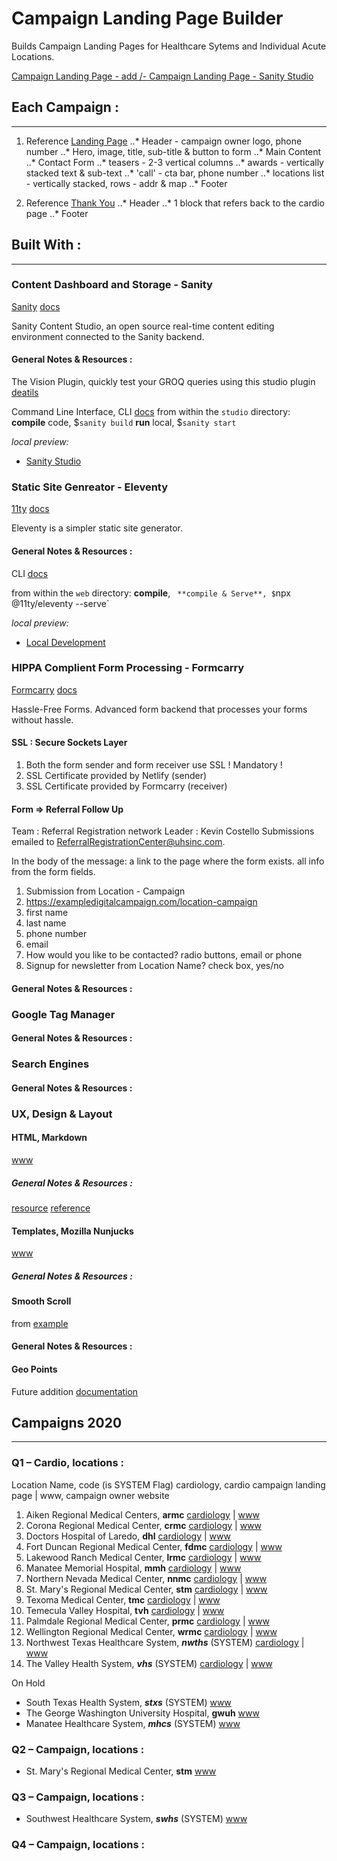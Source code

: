 # Campaign Landing Page Builder
Builds Campaign Landing Pages for Healthcare Sytems and Individual Acute Locations.

[Campaign Landing Page - add /<location-code>-<campaign-code> ](https://acutecare-initiatives.com/)
[Campaign Landing Page - Sanity Studio](https://studio.acutecare-initiatives.com/)

## Each Campaign :
----
1. Reference [Landing Page](https://tmc-women.com/)
..* Header - campaign owner logo, phone number
..* Hero, image, title, sub-title & button to form
..* Main Content
..* Contact Form
..* teasers - 2-3 vertical columns
..* awards - vertically stacked text & sub-text
..* 'call' - cta bar, phone number
..* locations list - vertically stacked, rows - addr & map
..* Footer

2. Reference [Thank You](https://tmc-women.com/thank-you/)
..* Header
..* 1 block that refers back to the cardio page
..* Footer

## Built With :
----
### Content Dashboard and Storage - Sanity
[Sanity](https://www.sanity.io)
[docs](https://www.sanity.io/docs)

Sanity Content Studio, an open source real-time content editing environment connected to the Sanity backend.

#### General Notes & Resources :
The Vision Plugin, quickly test your GROQ queries using this studio plugin [deatils](https://www.sanity.io/docs/the-vision-plugin "Vision Sanity Plugin")

Command Line Interface, CLI [docs](https://www.sanity.io/docs/cli)
from within the `studio` directory:
**compile** code, $`sanity build`
**run** local, $`sanity start`

_local preview:_
* [Sanity Studio](http://localhost:3333 "development Sanity Studio")

### Static Site Genreator - Eleventy
[11ty](https://www.11ty.dev/)
[docs](https://www.11ty.io/docs/)

Eleventy is a simpler static site generator.

#### General Notes & Resources :
CLI [docs](https://www.11ty.dev/docs/usage/)

from within the `web` directory:
**compile**, `
**compile & Serve**, $`npx @11ty/eleventy --serve`

_local preview:_
* [Local Development](http://localhost:8080 "development website")

### HIPPA Complient Form Processing - Formcarry 
[Formcarry](https://formcarry.com)
[docs](https://www.formcarry.com/documentation/getting-started)

Hassle-Free Forms. Advanced form backend that processes your forms without hassle.
#### SSL : Secure Sockets Layer
1. Both the form sender and form receiver use SSL ! Mandatory !
2. SSL Certificate provided by Netlify (sender)
3. SSL Certificate provided by Formcarry (receiver)

#### Form => Referral Follow Up
Team   : Referral Registration network
Leader : Kevin Costello
Submissions emailed to ReferralRegistrationCenter@uhsinc.com.

In the body of the message:
a link to the page where the form exists.
all info from the form fields.

1. Submission from Location - Campaign
2. https://exampledigitalcampaign.com/location-campaign
3. first name
4. last name
5. phone number
6. email
7. How would you like to be contacted? radio buttons, email or phone
8. Signup for newsletter from Location Name? check box, yes/no 

#### General Notes & Resources :

### Google Tag Manager
#### General Notes & Resources :

### Search Engines 
#### General Notes & Resources :

### UX, Design & Layout
#### HTML, Markdown
[www](#)
##### General Notes & Resources :
[resource](https://guides.github.com/features/mastering-markdown/)
[reference](https://github.com/adam-p/markdown-here/wiki/Markdown-Cheatsheet)

#### Templates, Mozilla Nunjucks
[www](#)
##### General Notes & Resources :

#### Smooth Scroll
from [example](https://www.w3schools.com/howto/howto_css_smooth_scroll.asp)
#### General Notes & Resources :

#### Geo Points
Future addition
[documentation](https://www.sanity.io/docs/geopoint-type)

## Campaigns 2020
----
### Q1 – Cardio, locations :
Location Name, code (is SYSTEM Flag) cardiology, cardio campaign landing page | www, campaign owner website
1. Aiken Regional Medical Centers, **armc** [cardiology](https://acutecare-initiatives.com/armc-cardio/) | [www](https://www.aikenregional.com/ "Aiken Regional Medical Centers, website")
2. Corona Regional Medical Center, **crmc** [cardiology](https://acutecare-initiatives.com/crmc-cardio/) | [www](https://www.coronaregional.com/ "Corona Regional Medical Center, website")
3. Doctors Hospital of Laredo, **dhl** [cardiology](https://acutecare-initiatives.com/dhl-cardio/) | [www](https://www.doctorshosplaredo.com/ "Doctors Hospital of Laredo, website")
4. Fort Duncan Regional Medical Center, **fdmc** [cardiology](https://acutecare-initiatives.com/fdmc-cardio/) | [www](https://www.fortduncanmedicalcenter.com/ "Fort Duncan Regional Medical Center, website")
5. Lakewood Ranch Medical Center, **lrmc** [cardiology](https://acutecare-initiatives.com/lrmc-cardio/) | [www](https://www.lakewoodranchmedicalcenter.com/ "Lakewood Ranch Medical Center, website")
6. Manatee Memorial Hospital, **mmh** [cardiology](https://acutecare-initiatives.com/mmh-cardio/) | [www](https://www.manateememorial.com/ "Manatee Memorial Hospital, website")
7. Northern Nevada Medical Center, **nnmc** [cardiology](https://acutecare-initiatives.com/nnmc-cardio/) | [www](https://www.nnmc.com/ "Northern Nevada Medical Center, website")
8. St. Mary's Regional Medical Center, **stm** [cardiology](https://acutecare-initiatives.com/stm-cardio) | [www](https://www.stmarysregional.com/ "St. Mary's Regional Medical Center, website")
9. Texoma Medical Center, **tmc** [cardiology](https://acutecare-initiatives.com/tmc-cardio/) | [www](https://www.texomamedicalcenter.net/ "Texoma Medical Center, website")
10. Temecula Valley Hospital, **tvh** [cardiology](https://acutecare-initiatives.com/tvh-cardio/) | [www](https://www.temeculavalleyhospital.com/ "Temecula Valley Hospital, website")
11. Palmdale Regional Medical Center, **prmc** [cardiology](https://acutecare-initiatives.com/prmc-cardio/) | [www](https://www.palmdaleregional.com/ "Palmdale Regional Medical Center, website")
12. Wellington Regional Medical Center, **wrmc** [cardiology](https://acutecare-initiatives.com/wrmc-cardio/) | [www](https://www.wellingtonregional.com/ "Wellington Regional Medical Center, website")
13. Northwest Texas Healthcare System, **_nwths_** (SYSTEM) [cardiology](https://acutecare-initiatives.com/nwths-cardio/) | [www](https://www.nwths.com/ "Northwest Texas Healthcare System, website")
14. The Valley Health System, **_vhs_** (SYSTEM) [cardiology](https://acutecare-initiatives.com/vhs-cardio/) | [www](https://www.valleyhealthsystemlv.com/ "The Valley Health System, website")

On Hold
* South Texas Health System, **_stxs_** (SYSTEM) [www](https://www.southtexashealthsystem.com/ "South Texas Health System, website")
* The George Washington University Hospital, **gwuh** [www](https://www.gwhospital.com/ "The George Washington University Hospital, website")
* Manatee Healthcare System, **_mhcs_** (SYSTEM) [www](https://www.manateehealthcaresystem.com/ "Manatee Healthcare System, website")

### Q2 – Campaign, locations :
- St. Mary's Regional Medical Center, **stm** [www](https://www.stmarysregional.com/ "St. Mary's Regional Medical Center, website")

### Q3 – Campaign, locations :
- Southwest Healthcare System, **_swhs_** (SYSTEM) [www](https://www.swhealthcaresystem.com/ "Southwest Healthcare System, website")

### Q4 – Campaign, locations :
